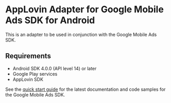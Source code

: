 # AppLovin Adapter for Google Mobile Ads SDK for Android

This is an adapter to be used in conjunction with the Google Mobile Ads SDK.

## Requirements
- Android SDK 4.0.0 (API level 14) or later
- Google Play services
- AppLovin SDK

See the
[quick start guide](https://developers.google.com/admob/android/quick-start)
for the latest documentation and code samples for the Google Mobile Ads SDK.